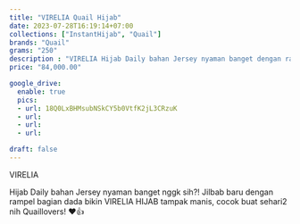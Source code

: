 ```yaml
---
title: "VIRELIA Quail Hijab"
date: 2023-07-28T16:19:14+07:00
collections: ["InstantHijab", "Quail"]
brands: "Quail"
grams: "250"
description : "VIRELIA Hijab Daily bahan Jersey nyaman banget dengan rampel bagian dada"
price: "84,000.00"

google_drive:
  enable: true
  pics:
  - url: 18Q0LxBHMsubNSkCY5b0VtfK2jL3CRzuK
  - url:
  - url:
  - url:

draft: false
---
```


VIRELIA

Hijab Daily bahan Jersey nyaman banget nggk sih?! Jilbab baru dengan rampel bagian dada bikin VIRELIA HIJAB tampak manis, cocok buat sehari2 nih Quaillovers! ❤️👍

